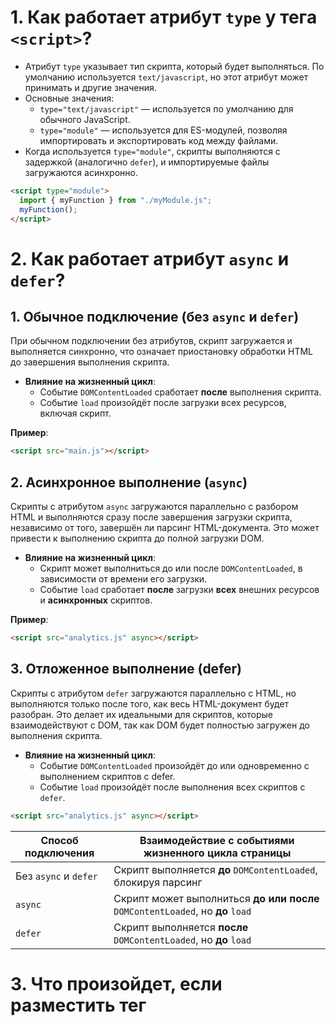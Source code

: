 # 1. Как работает атрибут `type` у тега `<script>`?

- Атрибут `type` указывает тип скрипта, который будет выполняться. По умолчанию используется `text/javascript`, но этот атрибут может принимать и другие значения.
- Основные значения:
  - `type="text/javascript"` — используется по умолчанию для обычного JavaScript.
  - `type="module"` — используется для ES-модулей, позволяя импортировать и экспортировать код между файлами.
- Когда используется `type="module"`, скрипты выполняются с задержкой (аналогично `defer`), и импортируемые файлы загружаются асинхронно.

```html
<script type="module">
  import { myFunction } from "./myModule.js";
  myFunction();
</script>
```

# 2. Как работает атрибут `async` и `defer`?

## 1. Обычное подключение (без `async` и `defer`)

При обычном подключении без атрибутов, скрипт загружается и выполняется синхронно, что означает приостановку обработки HTML до завершения выполнения скрипта.

- **Влияние на жизненный цикл**:
  - Событие `DOMContentLoaded` сработает **после** выполнения скрипта.
  - Событие `load` произойдёт после загрузки всех ресурсов, включая скрипт.

**Пример**:

```html
<script src="main.js"></script>
```

## 2. Асинхронное выполнение (`async`)

Скрипты с атрибутом `async` загружаются параллельно с разбором HTML и выполняются сразу после завершения загрузки скрипта, независимо от того, завершён ли парсинг HTML-документа. Это может привести к выполнению скрипта до полной загрузки DOM.

- **Влияние на жизненный цикл**:
  - Скрипт может выполниться до или после `DOMContentLoaded`, в зависимости от времени его загрузки.
  - Событие `load` сработает **после** загрузки **всех** внешних ресурсов и **асинхронных** скриптов.

**Пример**:

```html
<script src="analytics.js" async></script>
```

## 3. Отложенное выполнение (defer)

Скрипты с атрибутом `defer` загружаются параллельно с HTML, но выполняются только после того, как весь HTML-документ будет разобран. Это делает их идеальными для скриптов, которые взаимодействуют с DOM, так как DOM будет полностью загружен до выполнения скрипта.

- **Влияние на жизненный цикл**:
  - Событие `DOMContentLoaded` произойдёт до или одновременно с выполнением скриптов с defer.
  - Событие `load` произойдёт после выполнения всех скриптов с `defer`.

```html
<script src="analytics.js" async></script>
```

| Способ подключения    | Взаимодействие с событиями жизненного цикла страницы                           |
| --------------------- | ------------------------------------------------------------------------------ |
| Без `async` и `defer` | Скрипт выполняется **до** `DOMContentLoaded`, блокируя парсинг                 |
| `async`               | Скрипт может выполниться **до или после** `DOMContentLoaded`, но **до** `load` |
| `defer`               | Скрипт выполняется **после** `DOMContentLoaded`, но **до** `load`              |

# 3. Что произойдет, если разместить тег <script> в <head> без `async` или `defer`?

Если разместить <script> без атрибутов `async` или `defer` в <head>, загрузка и выполнение скрипта заблокируют парсинг HTML.

Браузер приостановит обработку HTML до завершения загрузки и выполнения скрипта, что может замедлить отображение страницы для пользователя.

```html
<head>
  <script src="main.js"></script>
</head>
```

# 4. Что такое модульный JavaScript? Как работают ES-модули?

Модульный JavaScript — это способ разделения кода на модули с помощью `import` и `export`, что позволяет избежать глобального загрязнения области видимости и улучшает управление зависимостями.

Скрипты с атрибутом `type="module"` выполняются в строгом режиме, и они поддерживают асинхронный импорт других модулей.

```html
<script type="module">
  import { myFunction } from "./module.js";
  myFunction();
</script>
```

# 5. Что такое атрибуты crossorigin и как они работают в <script>?

Атрибут `crossorigin` используется для загрузки ресурсов из других доменов с контролем кросс-оригинной политики.

Значения:

- `anonymous`: браузер не посылает куки, аутентификацию или другие данные.
- `use-credentials`: браузер отправляет куки и другие данные для аутентификации.

```html
<script src="https://example.com/script.js" crossorigin="anonymous"></script>
```
